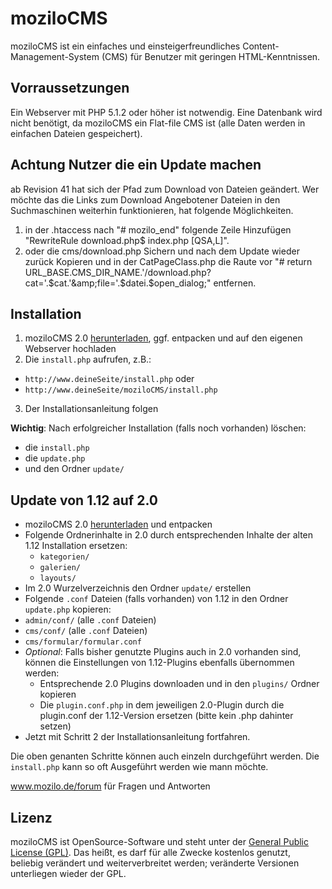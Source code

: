 # moziloCMS

moziloCMS ist ein einfaches und einsteigerfreundliches Content-Management-System (CMS) für Benutzer mit geringen HTML-Kenntnissen.

## Vorraussetzungen
Ein Webserver mit PHP 5.1.2 oder höher ist notwendig. Eine Datenbank wird nicht benötigt, da moziloCMS ein Flat-file CMS ist (alle Daten werden in einfachen Dateien gespeichert).

## Achtung Nutzer die ein Update machen
ab Revision 41 hat sich der Pfad zum Download von Dateien geändert.
Wer möchte das die Links zum Download Angebotener Dateien in den Suchmaschinen weiterhin funktionieren, hat folgende Möglichkeiten.
1. in der .htaccess nach "# mozilo_end" folgende Zeile Hinzufügen "RewriteRule download\.php$ index\.php [QSA,L]".
2. oder die cms/download.php Sichern und nach dem Update wieder zurück Kopieren und in der CatPageClass.php die Raute vor "# return URL_BASE.CMS_DIR_NAME.'/download.php?cat='.$cat.'&amp;file='.$datei.$open_dialog;" entfernen.

## Installation
1. moziloCMS 2.0 [herunterladen](https://github.com/mozilo/mozilo2.0/archive/master.zip), ggf. entpacken und auf den eigenen Webserver hochladen
2. Die `install.php` aufrufen, z.B.:
  * `http://www.deineSeite/install.php` oder
  * `http://www.deineSeite/moziloCMS/install.php`
3. Der Installationsanleitung folgen

**Wichtig**: Nach erfolgreicher Installation (falls noch vorhanden) löschen:
* die `install.php`
* die `update.php`
* und den Ordner `update/`

## Update von 1.12 auf 2.0
* moziloCMS 2.0 [herunterladen](https://github.com/mozilo/mozilo2.0/archive/master.zip) und entpacken
* Folgende Ordnerinhalte in 2.0 durch entsprechenden Inhalte der alten 1.12 Installation ersetzen:
  * `kategorien/`
  * `galerien/`
  * `layouts/`
* Im 2.0 Wurzelverzeichnis den Ordner `update/` erstellen
* Folgende `.conf` Dateien (falls vorhanden) von 1.12 in den Ordner `update.php` kopieren:
* `admin/conf/` (alle `.conf` Dateien)
* `cms/conf/` (alle `.conf` Dateien)
* `cms/formular/formular.conf`
* *Optional*: Falls bisher genutzte Plugins auch in 2.0 vorhanden sind, können die Einstellungen von 1.12-Plugins ebenfalls übernommen werden:
  * Entsprechende 2.0 Plugins downloaden und in den `plugins/` Ordner kopieren
  * Die `plugin.conf.php` in dem jeweiligen 2.0-Plugin durch die plugin.conf der 1.12-Version ersetzen (bitte kein .php dahinter setzen)
* Jetzt mit Schritt 2 der Installationsanleitung fortfahren.

Die oben genanten Schritte können auch einzeln durchgeführt werden. Die `install.php` kann so oft Ausgeführt werden wie mann möchte.

www.mozilo.de/forum für Fragen und Antworten

## Lizenz
moziloCMS ist OpenSource-Software und steht unter der [General Public License (GPL)](http://www.fsf.org/licensing/licenses/gpl.txt). Das heißt, es darf für alle Zwecke kostenlos genutzt, beliebig verändert und weiterverbreitet werden; veränderte Versionen unterliegen wieder der GPL.

